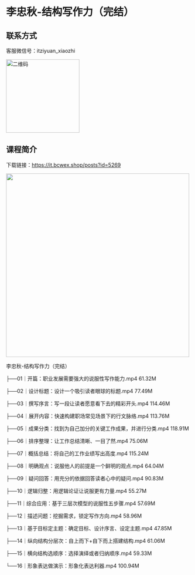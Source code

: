 # 李忠秋-结构写作力（完结）

## 联系方式

客服微信号：itziyuan_xiaozhi

<img src="https://ziyuanyun.oss-cn-guangzhou.aliyuncs.com/common/20240614073449/666b82192834a.jpg" width="200" height="200" alt="二维码">

## 课程简介

下载链接：https://it.bcwex.shop/posts?id=5269

<img src="https://ziyuanyun.oss-cn-guangzhou.aliyuncs.com/yun/20241201160816/674c1970677ad.jpg" width="500" alt="">

  李忠秋-结构写作力（完结）



 ├──01｜开篇：职业发展需要强大的说服性写作能力.mp4 61.32M

 ├──02｜设计标题：设计一个吸引读者眼球的标题.mp4 77.49M

 ├──03｜撰写序言：写一段让读者愿意看下去的精彩开头.mp4 114.46M

 ├──04｜展开内容：快速构建职场常见场景下的行文脉络.mp4 113.76M

 ├──05｜成果分类：找到为自己加分的关键工作成果，并进行分类.mp4 118.91M

 ├──06｜排序整理：让工作总结清晰、一目了然.mp4 75.06M

 ├──07｜概括总结：将自己的工作业绩写出高度.mp4 115.24M

 ├──08｜明确观点：说服他人的前提是一个鲜明的观点.mp4 64.04M

 ├──09｜疑问回答：用充分的依据回答读者心中的疑问.mp4 90.83M

 ├──10｜逻辑归整：用逻辑论证让说服更有力量.mp4 55.27M

 ├──11｜综合应用：基于三层次模型的说服性五步骤.mp4 57.69M

 ├──12｜描述问题：挖掘需求，锁定写作方向.mp4 58.96M

 ├──13｜基于目标定主题：确定目标、设计序言、设定主题.mp4 47.85M

 ├──14｜纵向结构分层次：自上而下+自下而上搭建结构.mp4 61.06M

 ├──15｜横向结构选顺序：选择演绎或者归纳顺序.mp4 59.33M

 └──16｜形象表达做演示：形象化表达利器.mp4 100.94M

  